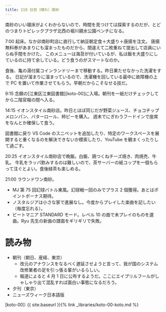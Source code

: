 ```yaml
---
title: 219 日目（晴れ）南砂
---
```


南砂のいい寝床がよくわからないので、時間を見つけては探索するのだが、とどのつまりトピレックプラザ北西の堀川親水公園ベンチになる。

7:00 起床。なか卯南砂町店に直行して納豆朝定食＋大盛り＋唐揚を注文。
唐揚無料券があまりにも溜まったものだから、間違えて二枚重ねて提出して店員にいらぬ手間をかけた。
このメニューは海苔が付いているが、私は飯を大盛りにしているのに持て余している。どう食うのがスマートなのか。

食後、亀の湯付属コインランドリーまで移動する。昨日果たせなかった洗濯をする。
日記が溜まりに溜まっているので、洗濯機を回している最中に故障機の上で PC を置いて作業させてもらう。早朝だからこそなせる技だ。

9:15 念願の[江東区江東図書館][koto-00]に入場。朝刊を一紙だけチェックしてから二階官報の間へ入る。

14:15 イオンスタイル南砂店。昨日とほぼ同じだが野菜ジュース、チョコチップメロンパン、バターロール、柿ピーを購入。
週末でにぎわうフードインで座席をなんとか確保して食う。

図書館に戻り VS Code のスニペットを追加したり、特定のワークスペースを展開すると重くなるのを解決できないか模索したり、YouTube を観まくったりして過ごす。

20:25 イオンスタイル南砂店で晩飯。白飯、鶏つくねチーズ焼き、肉焼売、牛乳。
牛乳をラッパ飲みするのは難しいので、茶サーバーの紙コップを一個もらって注ぐとよい。食後緑茶も楽しめる。

21:00 ラウンドワン南砂。
* MJ 第 75 回幻球バトル東風。幻球戦一回のみでプラス 2 個獲得。あとはポイントボーナス期待。
* ノスタルジアは小さな家で進展なし。今度からプレイした楽曲を記したい（毎度忘れる）。
* ビートマニア STANDARD モード。レベル 10 の曲で未プレイのものを選曲。Ryu 先生の新曲の譜面をギリギリで失敗。

# 読み物

* 朝刊（朝日、産経、東京）
  * 改元のアナウンスをなるべく遅延させようと言って、我が国のシステム改修業者の足を引っ張る輩がいるらしい。
  * 報道によると 4 月 1 日に公布するようだ。ここにエイプリルフールがしゃしゃり出て混乱すれば面白い事態になるだろう。
* 夕刊（東京）
* ニューズウィーク日本語版

[koto-00]: {{ site.baseurl }}{% link _libraries/koto-00-koto.md %}
